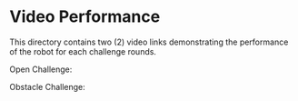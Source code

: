 Video Performance
====

This directory contains two (2) video links demonstrating the performance of the robot for each challenge rounds.

Open Challenge: 

Obstacle Challenge: 
